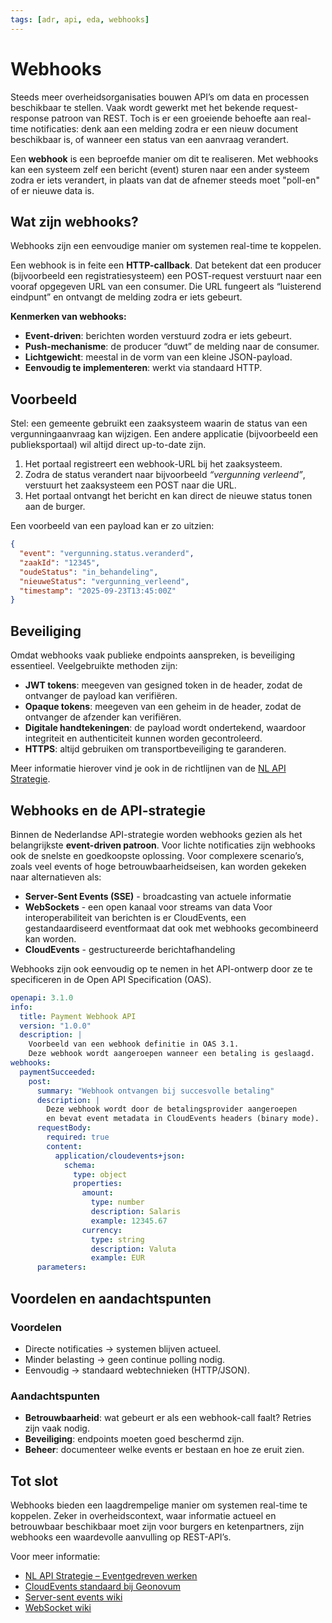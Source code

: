 ```yaml
---
tags: [adr, api, eda, webhooks]
---
```


# Webhooks

Steeds meer overheidsorganisaties bouwen API’s om data en processen beschikbaar
te stellen. Vaak wordt gewerkt met het bekende request-response patroon van
REST. Toch is er een groeiende behoefte aan real-time notificaties: denk aan een
melding zodra er een nieuw document beschikbaar is, of wanneer een status van
een aanvraag verandert.

Een **webhook** is een beproefde manier om dit te realiseren. Met webhooks kan
een systeem zelf een bericht (event) sturen naar een ander systeem zodra er iets
verandert, in plaats van dat de afnemer steeds moet "poll-en" of er nieuwe data
is.

## Wat zijn webhooks?

Webhooks zijn een eenvoudige manier om systemen real-time te koppelen.

Een webhook is in feite een **HTTP-callback**. Dat betekent dat een producer
(bijvoorbeeld een registratiesysteem) een POST-request verstuurt naar een vooraf
opgegeven URL van een consumer. Die URL fungeert als “luisterend eindpunt” en
ontvangt de melding zodra er iets gebeurt.

**Kenmerken van webhooks:**

- **Event-driven**: berichten worden verstuurd zodra er iets gebeurt.
- **Push-mechanisme**: de producer “duwt” de melding naar de consumer.
- **Lichtgewicht**: meestal in de vorm van een kleine JSON-payload.
- **Eenvoudig te implementeren**: werkt via standaard HTTP.

## Voorbeeld

Stel: een gemeente gebruikt een zaaksysteem waarin de status van een
vergunningaanvraag kan wijzigen. Een andere applicatie (bijvoorbeeld een
publieksportaal) wil altijd direct up-to-date zijn.

1. Het portaal registreert een webhook-URL bij het zaaksysteem.
2. Zodra de status verandert naar bijvoorbeeld _“vergunning verleend”_,
   verstuurt het zaaksysteem een POST naar die URL.
3. Het portaal ontvangt het bericht en kan direct de nieuwe status tonen aan de
   burger.

Een voorbeeld van een payload kan er zo uitzien:

```json
{
  "event": "vergunning.status.veranderd",
  "zaakId": "12345",
  "oudeStatus": "in_behandeling",
  "nieuweStatus": "vergunning_verleend",
  "timestamp": "2025-09-23T13:45:00Z"
}
```

## Beveiliging

Omdat webhooks vaak publieke endpoints aanspreken, is beveiliging essentieel.
Veelgebruikte methoden zijn:

- **JWT tokens**: meegeven van gesigned token in de header, zodat de ontvanger
  de payload kan verifiëren.
- **Opaque tokens**: meegeven van een geheim in de header, zodat de ontvanger de
  afzender kan verifiëren.
- **Digitale handtekeningen**: de payload wordt ondertekend, waardoor
  integriteit en authenticiteit kunnen worden gecontroleerd.
- **HTTPS**: altijd gebruiken om transportbeveiliging te garanderen.

Meer informatie hierover vind je ook in de richtlijnen van de
[NL API Strategie](https://developer.overheid.nl/communities/kennisplatform-apis/).

## Webhooks en de API-strategie

Binnen de Nederlandse API-strategie worden webhooks gezien als het belangrijkste
**event-driven patroon**. Voor lichte notificaties zijn webhooks ook de snelste
en goedkoopste oplossing. Voor complexere scenario’s, zoals veel events of hoge
betrouwbaarheidseisen, kan worden gekeken naar alternatieven als:

- **Server-Sent Events (SSE)** - broadcasting van actuele informatie
- **WebSockets** - een open kanaal voor streams van data Voor interoperabiliteit
  van berichten is er CloudEvents, een gestandaardiseerd eventformaat dat ook
  met webhooks gecombineerd kan worden.
- **CloudEvents** - gestructureerde berichtafhandeling

Webhooks zijn ook eenvoudig op te nemen in het API-ontwerp door ze te
specificeren in de Open API Specification (OAS).

```YAML
openapi: 3.1.0
info:
  title: Payment Webhook API
  version: "1.0.0"
  description: |
    Voorbeeld van een webhook definitie in OAS 3.1.
    Deze webhook wordt aangeroepen wanneer een betaling is geslaagd.
webhooks:
  paymentSucceeded:
    post:
      summary: "Webhook ontvangen bij succesvolle betaling"
      description: |
        Deze webhook wordt door de betalingsprovider aangeroepen
        en bevat event metadata in CloudEvents headers (binary mode).
      requestBody:
        required: true
        content:
          application/cloudevents+json:
            schema:
              type: object
              properties:
                amount:
                  type: number
                  description: Salaris
                  example: 12345.67
                currency:
                  type: string
                  description: Valuta
                  example: EUR
      parameters:
```

## Voordelen en aandachtspunten

### Voordelen

- Directe notificaties → systemen blijven actueel.
- Minder belasting → geen continue polling nodig.
- Eenvoudig → standaard webtechnieken (HTTP/JSON).

### Aandachtspunten

- **Betrouwbaarheid**: wat gebeurt er als een webhook-call faalt? Retries zijn
  vaak nodig.
- **Beveiliging**: endpoints moeten goed beschermd zijn.
- **Beheer**: documenteer welke events er bestaan en hoe ze eruit zien.

## Tot slot

Webhooks bieden een laagdrempelige manier om systemen real-time te koppelen.
Zeker in overheidscontext, waar informatie actueel en betrouwbaar beschikbaar
moet zijn voor burgers en ketenpartners, zijn webhooks een waardevolle
aanvulling op REST-API’s.

Voor meer informatie:

- [NL API Strategie – Eventgedreven werken](https://developer.overheid.nl/communities/kennisplatform-apis/)
- [CloudEvents standaard bij Geonovum](https://www.gemmaonline.nl/wiki/De_CloudEvents_standaard)
- [Server-sent events wiki](https://en.wikipedia.org/wiki/Server-sent_events)
- [WebSocket wiki](https://en.wikipedia.org/wiki/WebSocket)
